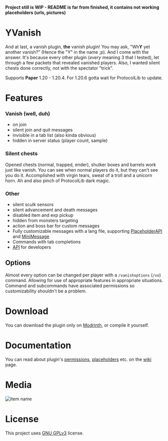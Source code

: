 **Project still is WIP - README is far from finished, it contains not working placeholders (urls, pictures)**

# YVanish
And at last, a vanish plugin, **the** vanish plugin! You may ask, "Wh**Y** yet another vanish?" (Hence the "Y" in the name ;p). And I come with the answer. It's because every other plugin (*every* meaning 3 that I tested), let through a few packets that revealed vanished players. Also, I wanted silent chests done correctly, not with the spectator "trick".

Supports **Paper** 1.20 - 1.20.4. For 1.20.6 gotta wait for ProtocolLib to update.

# Features
### Vanish (well, duh)
- on join
- silent join and quit messages
- invisible in a tab list (also kinda obvious)
- hidden in server status (player count, sample)

### Silent chests
Opened chests (normal, trapped, ender), shulker boxes and barrels work just like vanish. You can see when normal players do it, but they can't see you do it. Accomplished with virgin tears, sweat of a troll and a unicorn horn. Ah and also pinch of ProtocolLib dark magic.

### Other
- silent sculk sensors
- silent advancement and death messages
- disabled item and exp pickup
- hidden from monsters targeting
- action and boss bar for custom messages
- Fully customizable messages with a lang file, supporting [PlaceholderAPI](https://github.com/PlaceholderAPI/PlaceholderAPI) and [MiniMessage](https://docs.advntr.dev/minimessage/index.html)
- Commands with tab completions
- [API](https://github.com/Ynfuien/YVanish/wiki/4.-Developer-API) for developers

## Options
Almost every option can be changed per player with a `/vanishoptions` (`/vo`) command. Allowing for use of appropriate features in appropriate situations. Command and subcommands have associated permissions so customizability shouldn't be a problem.

# Download
You can download the plugin only on [Modrinth](https://modrinth.com/plugin/yvanish), or compile it yourself.

# Documentation
You can read about plugin's [permissions](https://github.com/Ynfuien/YVanish/wiki/2.-Permissions), [placeholders](https://github.com/Ynfuien/YVanish/wiki/3.-Placeholders) etc. on the [wiki](https://github.com/Ynfuien/YVanish/wiki) page.

# Media
![item name](https://i.imgur.com/WhpHY5b.gif)

# License
This project uses [GNU GPLv3](https://github.com/Ynfuien/YVanish/main/blob/LICENSE) license.
